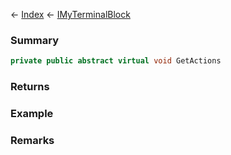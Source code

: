← [Index](Api-Index) ← [IMyTerminalBlock](Sandbox.ModAPI.Ingame.IMyTerminalBlock)

### Summary

```csharp
private public abstract virtual void GetActions
```

### Returns

### Example

### Remarks

